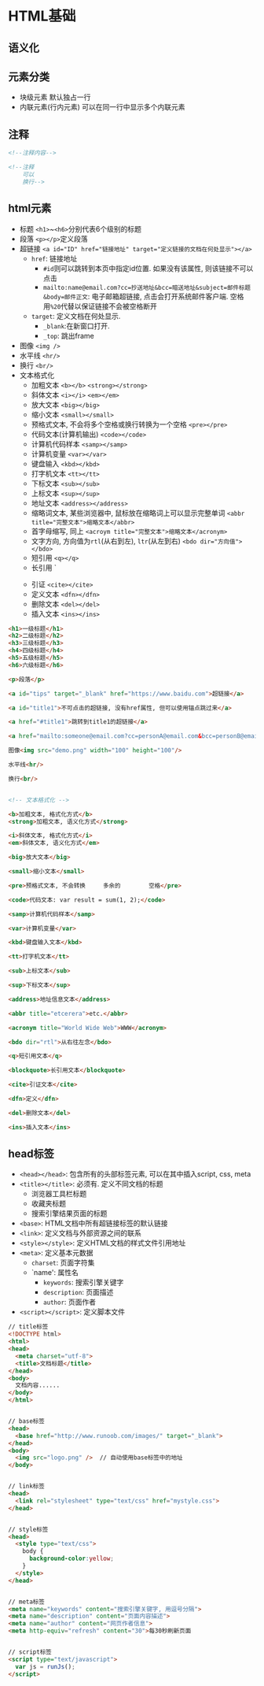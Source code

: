 # HTML基础


## 语义化

## 元素分类

* 块级元素
默认独占一行
* 内联元素(行内元素)
可以在同一行中显示多个内联元素

## 注释

```html
<!--注释内容-->

<!--注释
    可以
    换行-->
```

## html元素

* 标题
`<h1>`~`<h6>`分别代表6个级别的标题
* 段落
`<p></p>`定义段落
* 超链接
`<a id="ID" href="链接地址" target="定义链接的文档在何处显示"></a>`
    - `href`: 链接地址
        - `#id`则可以跳转到本页中指定id位置. 如果没有该属性, 则该链接不可以点击
        - `mailto:name@email.com?cc=抄送地址&bcc=暗送地址&subject=邮件标题&body=邮件正文`: 电子邮箱超链接, 点击会打开系统邮件客户端. 空格用`%20`代替以保证链接不会被空格断开
    - `target`: 定义文档在何处显示. 
        - `_blank`:在新窗口打开. 
        - `_top`: 跳出frame
* 图像
`<img />`
* 水平线
`<hr/>`
* 换行
`<br/>`
* 文本格式化
    - 加粗文本
    `<b></b>`
    `<strong></strong>`
    - 斜体文本
    `<i></i>`
    `<em></em>`
    - 放大文本
    `<big></big>`
    - 缩小文本
    `<small></small>`
    - 预格式文本, 不会将多个空格或换行转换为一个空格
    `<pre></pre>`
    - 代码文本(计算机输出)
    `<code></code>`
    - 计算机代码样本
    `<samp></samp>`
    - 计算机变量
    `<var></var>`
    - 键盘输入
    `<kbd></kbd>`
    - 打字机文本
    `<tt></tt>`
    - 下标文本
    `<sub></sub>`
    - 上标文本
    `<sup></sup>`
    - 地址文本
    `<address></address>`
    - 缩略词文本, 某些浏览器中, 鼠标放在缩略词上可以显示完整单词
    `<abbr title="完整文本">缩略文本</abbr>`
    - 首字母缩写, 同上
    `<acroym title="完整文本">缩略文本</acronym>`
    - 文字方向, 方向值为`rtl`(从右到左), `ltr`(从左到右)
    `<bdo dir="方向值"></bdo>`
    - 短引用
    `<q></q>`
    - 长引用
    `<blockquote></blockquote>
    - 引证
    `<cite></cite>`
    - 定义文本
    `<dfn></dfn>`
    - 删除文本
    `<del></del>`
    - 插入文本
    `<ins></ins>`



```html
<h1>一级标题</h1>
<h2>二级标题</h2>
<h3>三级标题</h3>
<h4>四级标题</h4>
<h5>五级标题</h5>
<h6>六级标题</h6>

<p>段落</p>

<a id="tips" target="_blank" href="https://www.baidu.com">超链接</a>

<a id="title1">不可点击的超链接, 没有href属性, 但可以使用锚点跳过来</a>

<a href="#title1">跳转到title1的超链接</a>

<a href="mailto:someone@email.com?cc=personA@email.com&bcc=personB@email.com&subject=Hello%20There&body=Hi%20all,%20You're%20good!">发送邮件</a>

图像<img src="demo.png" width="100" height="100"/>

水平线<hr/>

换行<br/>


<!-- 文本格式化 -->

<b>加粗文本, 格式化方式</b>
<strong>加粗文本, 语义化方式</strong>

<i>斜体文本, 格式化方式</i>
<em>斜体文本, 语义化方式</em>

<big>放大文本</big>

<small>缩小文本</small>

<pre>预格式文本, 不会转换     多余的        空格</pre>

<code>代码文本: var result = sum(1, 2);</code>

<samp>计算机代码样本</samp>

<var>计算机变量</var>

<kbd>键盘输入文本</kbd>

<tt>打字机文本</tt>

<sub>上标文本</sub>

<sup>下标文本</sup>

<address>地址信息文本</address>

<abbr title="etcerera">etc.</abbr>

<acronym title="World Wide Web">WWW</acronym>

<bdo dir="rtl">从右往左念</bdo>

<q>短引用文本</q>

<blockquote>长引用文本</blockquote>

<cite>引证文本</cite>

<dfn>定义</dfn>

<del>删除文本</del>

<ins>插入文本</ins>

```

## head标签

* `<head></head>`: 包含所有的头部标签元素, 可以在其中插入script, css, meta
* `<title></title>`: 必须有. 定义不同文档的标题
    - 浏览器工具栏标题
    - 收藏夹标题
    - 搜索引擎结果页面的标题
* `<base>`: HTML文档中所有超链接标签的默认链接
* `<link>`: 定义文档与外部资源之间的联系
* `<style></style>`: 定义HTML文档的样式文件引用地址
* `<meta>`: 定义基本元数据
    - `charset`: 页面字符集
    - `name': 属性名
        - `keywords`: 搜索引擎关键字
        - `description`: 页面描述
        - `author`: 页面作者
* `<script></script>`: 定义脚本文件
    


```html
// title标签
<!DOCTYPE html>
<html>
<head> 
  <meta charset="utf-8"> 
  <title>文档标题</title>
</head>
<body>
  文档内容......
</body>
</html>


// base标签
<head>
  <base href="http://www.runoob.com/images/" target="_blank">
</head>
<body>
  <img src="logo.png" />  // 自动使用base标签中的地址
</body>


// link标签
<head>
  <link rel="stylesheet" type="text/css" href="mystyle.css">
</head>


// style标签
<head>
  <style type="text/css">
    body {
      background-color:yellow;
    }
  </style>
</head>


// meta标签
<meta name="keywords" content="搜索引擎关键字, 用逗号分隔">
<meta name="description" content="页面内容描述">
<meta name="author" content="网页作者信息">
<meta http-equiv="refresh" content="30">每30秒刷新页面


// script标签
<script type="text/javascript">
  var js = runJs();
</script> 
